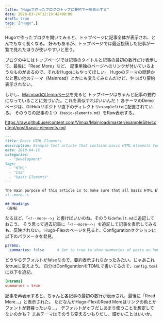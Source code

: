 ```yaml
---
title: "Hugoで作ったブログのトップに要約で一覧表示する"
date: 2020-03-24T12:10:42+09:00
draft: true
tags: ["Hugo",]
---
```


Hugoで作ったブログを開いてみると、トップページに記事全体が表示され、とんでもなく長くなる。
好みもあるが、トップページでは最近投稿した記事が一覧で見れたほうが使いやすいと思う。
<!--more-->
ブログの中にはトップページでは記事のタイトルと記事の最初の数行だけ表示して、最後に「Read More」など、
記事単独のページヘのリンクが付いているようなものがあるので、それをHugoにもやってほしい。
Hugoのテーマの問題かなと思い他のテーマ（Mainroad）とかにも変えてみたんだけど、やっぱり要約表示されない。

しかし、[MainroadのDemoページ](https://themes.gohugo.io/theme/mainroad/)を見ると
トップページはちゃんと記事の要約になっていることに気づいた。これを真似すればいいんだ！
各テーマのDemoページは、GitHubリポジトリ直下のディレクトリ`exampleSite`に配置されている。
そのうちの記事の１つ（`basic-elements.md`）をRaw表示する。

https://raw.githubusercontent.com/Vimux/Mainroad/master/exampleSite/content/post/basic-elements.md

```markdown
---
title: Basic HTML Elements
description: Example test article that contains basic HTML elements for text formatting on the Web.
date: 2018-04-16
categories:
  - "Development"
tags:
  - "HTML"
  - "CSS"
  - "Basic Elements"
---

The main purpose of this article is to make sure that all basic HTML Elements are decorated with CSS so as to not miss any possible elements when creating new themes for Hugo.
<!--more-->

## Headings
（省略）
```

なるほど、「`<!--more-->`」と書けばいいのね。そのうち`default.md`に追記しておこう。
そう思って過去記事に「`<!--more-->`」を追記して記事を表示してみるも、反映されない。
Hugo-Flexのページを見ると、Configurationセクションに以下のパラメータを発見。

```yaml
params:
  summaries: false      # Set to true to show summaries of posts on homepage
```

どうやらデフォルトがfalseなので、要約表示されなかったみたい。じゃあこれをtrueに変えよう。
自分はConfigurationをTOMLで書いてるので、`config.toml`に以下を追記。

```toml
[Params]
summaries = true
```

記事を再表示すると、ちゃんと各記事の最初の数行が表示され、最後に「Read More...」と表示された。
ただなんかHugo-FlexのRead Moreはリンクの色とかフォントが野暮ったいな…。
デフォルトがオフだしあまり使うことを想定してないのかも？
まあテーマはそのうち変えるつもりだし、細かいことはいいか。
